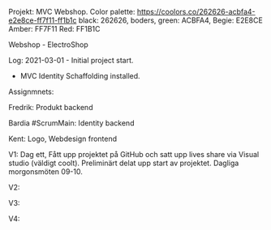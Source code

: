 Projekt: MVC Webshop.
Color palette: https://coolors.co/262626-acbfa4-e2e8ce-ff7f11-ff1b1c
black: 262626, boders,
green: ACBFA4, 
Begie: E2E8CE
Amber: FF7F11
Red: FF1B1C

Webshop - ElectroShop

Log:
2021-03-01 - Initial project start.
- MVC Identity Schaffolding installed.




Assignmnets:

Fredrik:
Produkt backend 

Bardia #ScrumMain:
Identity backend 

Kent:
Logo, Webdesign frontend


V1: Dag ett, Fått upp projektet på GitHub och satt upp lives share via Visual studio (väldigt coolt). Preliminärt delat upp start av projektet. Dagliga morgonsmöten 09-10.

V2:

V3:

V4:

